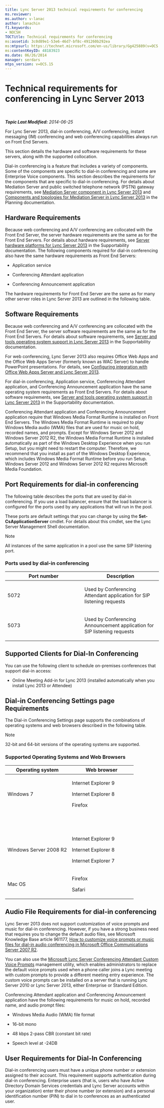 ```yaml
---
title: Lync Server 2013 technical requirements for conferencing
ms.reviewer: 
ms.author: v-lanac
author: lanachin
f1.keywords:
- NOCSH
TOCTitle: Technical requirements for conferencing
ms:assetid: 3c0d89e1-53e6-46d7-bf8c-491260b292ea
ms:mtpsurl: https://technet.microsoft.com/en-us/library/Gg425889(v=OCS.15)
ms:contentKeyID: 48183923
ms.date: 06/26/2014
manager: serdars
mtps_version: v=OCS.15
---
```


<div data-xmlns="http://www.w3.org/1999/xhtml">

<div class="topic" data-xmlns="http://www.w3.org/1999/xhtml" data-msxsl="urn:schemas-microsoft-com:xslt" data-cs="http://msdn.microsoft.com/en-us/">

<div data-asp="http://msdn2.microsoft.com/asp">

# Technical requirements for conferencing in Lync Server 2013

</div>

<div id="mainSection">

<div id="mainBody">

<span> </span>

_**Topic Last Modified:** 2014-06-25_

For Lync Server 2013, dial-in conferencing, A/V conferencing, instant messaging (IM) conferencing and web conferencing capabilities always run on Front End Servers.

This section details the hardware and software requirements for these servers, along with the supported collocation.

Dial-in conferencing is a feature that includes a variety of components. Some of the components are specific to dial-in conferencing and some are Enterprise Voice components. This section describes the requirements for the components that are specific to dial-in conferencing. For details about Mediation Server and public switched telephone network (PSTN) gateway requirements, see [Mediation Server component in Lync Server 2013](lync-server-2013-mediation-server-component.md) and [Components and topologies for Mediation Server in Lync Server 2013](lync-server-2013-components-and-topologies-for-mediation-server.md) in the Planning documentation.

<div>

## Hardware Requirements

Because web conferencing and A/V conferencing are collocated with the Front End Server, the server hardware requirements are the same as for the Front End Servers. For details about hardware requirements, see [Server hardware platforms for Lync Server 2013](lync-server-2013-server-hardware-platforms.md) in the Supportability documentation. The following components required for dial-in conferencing also have the same hardware requirements as Front End Servers:

  - Application service

  - Conferencing Attendant application

  - Conferencing Announcement application

The hardware requirements for Front End Server are the same as for many other server roles in Lync Server 2013 are outlined in the following table.

</div>

<div>

## Software Requirements

Because web conferencing and A/V conferencing are collocated with the Front End Server, the server software requirements are the same as for the Front End Servers. For details about software requirements, see [Server and tools operating system support in Lync Server 2013](lync-server-2013-server-and-tools-operating-system-support.md) in the Supportability documentation.

For web conferencing, Lync Server 2013 also requires Office Web Apps and the Office Web Apps Server (formerly known as WAC Server) to handle PowerPoint presentations. For details, see [Configuring integration with Office Web Apps Server and Lync Server 2013](lync-server-2013-enabling-office-web-apps-server-and-lync-server-2013.md).

For dial-in conferencing, Application service, Conferencing Attendant application, and Conferencing Announcement application have the same operating system requirements as Front End Servers. For details about software requirements, see [Server and tools operating system support in Lync Server 2013](lync-server-2013-server-and-tools-operating-system-support.md) in the Supportability documentation.

Conferencing Attendant application and Conferencing Announcement application require that Windows Media Format Runtime is installed on Front End Servers. The Windows Media Format Runtime is required to play Windows Media audio (WMA) files that are used for music on hold, recorded names, and prompts. Except for Windows Server 2012 and Windows Server 2012 R2, the Windows Media Format Runtime is installed automatically as part of the Windows Desktop Experience when you run Setup, but you might need to restart the computer. Therefore, we recommend that you install as part of the Windows Desktop Experience, which includes Windows Media Format Runtime before you run Setup. Windows Server 2012 and Windows Server 2012 R2 requires Microsoft Media Foundation.

</div>

<div>

## Port Requirements for dial-in conferencing

The following table describes the ports that are used by dial-in conferencing. If you use a load balancer, ensure that the load balancer is configured for the ports used by any applications that will run in the pool.

These ports are default settings that you can change by using the **Set-CsApplicationServer** cmdlet. For details about this cmdlet, see the Lync Server Management Shell documentation.

<div>


> [!NOTE]  
> All instances of the same application in a pool use the same SIP listening port.



</div>

### Ports used by dial-in conferencing

<table>
<colgroup>
<col style="width: 50%" />
<col style="width: 50%" />
</colgroup>
<thead>
<tr class="header">
<th>Port number</th>
<th>Description</th>
</tr>
</thead>
<tbody>
<tr class="odd">
<td><p>5072</p></td>
<td><p>Used by Conferencing Attendant application for SIP listening requests</p></td>
</tr>
<tr class="even">
<td><p>5073</p></td>
<td><p>Used by Conferencing Announcement application for SIP listening requests</p></td>
</tr>
</tbody>
</table>


</div>

<div>

## Supported Clients for Dial-In Conferencing

You can use the following client to schedule on-premises conferences that support dial-in access:

  - Online Meeting Add-in for Lync 2013 (installed automatically when you install Lync 2013 or Attendee)

</div>

<div>

## Dial-in Conferencing Settings page Requirements

The Dial-in Conferencing Settings page supports the combinations of operating systems and web browsers described in the following table.

<div>


> [!NOTE]  
> 32-bit and 64-bit versions of the operating systems are supported.



</div>

### Supported Operating Systems and Web Browsers

<table>
<colgroup>
<col style="width: 50%" />
<col style="width: 50%" />
</colgroup>
<thead>
<tr class="header">
<th>Operating system</th>
<th>Web browser</th>
</tr>
</thead>
<tbody>
<tr class="odd">
<td><p>Windows 7</p></td>
<td><p>Internet Explorer 9</p>
<p>Internet Explorer 8</p>
<p>Firefox</p></td>
</tr>
<tr class="even">
<td> </td>
<td> </td>
</tr>
<tr class="odd">
<td> </td>
<td> </td>
</tr>
<tr class="even">
<td><p>Windows Server 2008 R2</p></td>
<td><p>Internet Explorer 9</p>
<p>Internet Explorer 8</p>
<p>Internet Explorer 7</p></td>
</tr>
<tr class="odd">
<td><p>Mac OS</p></td>
<td><p>Firefox</p>
<p>Safari</p></td>
</tr>
</tbody>
</table>


</div>

<div>

## Audio File Requirements for dial-in conferencing

Lync Server 2013 does not support customization of voice prompts and music for dial-in conferencing. However, if you have a strong business need that requires you to change the default audio files, see Microsoft Knowledge Base article 961177, [How to customize voice prompts or music files for dial-in audio conferencing in Microsoft Office Communications Server 2007 R2](http://go.microsoft.com/fwlink/p/?linkid=3052%26kbid=961177).

You can also use the [Microsoft Lync Server Conferencing Attendant Custom Voice Prompts](http://go.microsoft.com/fwlink/p/?linkid=396880) management utility, which enables administrators to replace the default voice prompts used when a phone caller joins a Lync meeting with custom prompts to provide a different meeting entry experience. The custom voice prompts can be installed on a server that is running Lync Server 2010 or Lync Server 2013, either Enterprise or Standard Edition.

Conferencing Attendant application and Conferencing Announcement application have the following requirements for music on hold, recorded name, and audio prompt files:

  - Windows Media Audio (WMA) file format

  - 16-bit mono

  - 48 kbps 2-pass CBR (constant bit rate)

  - Speech level at -24DB

</div>

<div>

## User Requirements for Dial-In Conferencing

Dial-in conferencing users must have a unique phone number or extension assigned to their account. This requirement supports authentication during dial-in conferencing. Enterprise users (that is, users who have Active Directory Domain Services credentials and Lync Server accounts within your organization) enter their phone number (or extension) and a personal identification number (PIN) to dial in to conferences as an authenticated user.

</div>

</div>

<span> </span>

</div>

</div>

</div>

